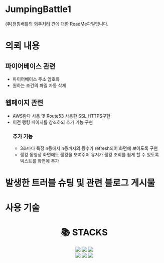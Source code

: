 # JumpingBattle1
(주)점핑배틀의 외주처리 건에 대한 ReadMe파일입니다.
# 의뢰 내용
## 파이어베이스 관련
- 파이어베이스 주소 암호화<br>
- 원하는 조건의 파일 자동 삭제<br>
## 웹페이지 관련
- AWS람다 사용 및 Route53 사용한 SSL HTTPS구현<br>
- 이전 랭킹 페이지를 참조하되 추가 기능 구현
  ### 추가 기능
  - 3초마다 특정 n등에서 n등까지의 등수가 refresh되어 화면에 보이도록 구현<br>
  - 랭킹 동영상 화면에도 랭킹을 보여주어 유저가 랭킹 조회를 쉽게 할 수 있도록 텍스트를 화면에 추가<br>
# 발생한 트러블 슈팅 및 관련 블로그 게시물
# 사용 기술
<div align=center><h1>📚 STACKS</h1></div>
<div align=center> 
  <img src="https://img.shields.io/badge/amazonaws-232F3E?style=for-the-badge&logo=amazonaws&logoColor=white"> 
  <img src="https://img.shields.io/badge/firebase-FFCA28?style=for-the-badge&logo=firebase&logoColor=white">
  <img src="https://img.shields.io/badge/flask-000000?style=for-the-badge&logo=flask&logoColor=white"><br>
  <img src="https://img.shields.io/badge/javascript-F7DF1E?style=for-the-badge&logo=javascript&logoColor=black"> 
  <img src="https://img.shields.io/badge/html5-E34F26?style=for-the-badge&logo=html5&logoColor=white">
  <img src="https://img.shields.io/badge/python-3776AB?style=for-the-badge&logo=python&logoColor=white"> 
